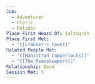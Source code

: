 ```yaml
---
Job:
  - Adventurer
  - Cleric
  - Paladin
Place First Heard Of: Saltmarsh
Place First Met:
  - "[[Crabber’s Cove]]"
Related People Met:
  - "[[Manistrad Copperlocks]]"
  - "[[The Peacekeepers]]"
Relationship: Dead
Session Met: 3
---
```

